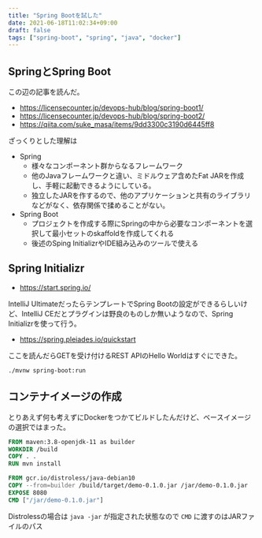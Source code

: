```yaml
---
title: "Spring Bootを試した"
date: 2021-06-18T11:02:34+09:00
draft: false
tags: ["spring-boot", "spring", "java", "docker"]
---
```


## SpringとSpring Boot

この辺の記事を読んだ。

* https://licensecounter.jp/devops-hub/blog/spring-boot1/
* https://licensecounter.jp/devops-hub/blog/spring-boot2/
* https://qiita.com/suke_masa/items/9dd3300c3190d6445ff8

ざっくりとした理解は

* Spring
  * 様々なコンポーネント群からなるフレームワーク
  * 他のJavaフレームワークと違い、ミドルウェア含めたFat JARを作成し、手軽に起動できるようにしている。
  * 独立したJARを作するので、他のアプリケーションと共有のライブラリなどがなく、依存関係で揉めることがない。
* Spring Boot
  * プロジェクトを作成する際にSpringの中から必要なコンポーネントを選択して最小セットのskaffoldを作成してくれる
  * 後述のSping InitializrやIDE組み込みのツールで使える

## Spring Initializr

* https://start.spring.io/

IntelliJ UltimateだったらテンプレートでSpring Bootの設定ができるらしいけど、IntelliJ CEだとプラグインは野良のものしか無いようなので、Spring Initializrを使って行う。

* https://spring.pleiades.io/quickstart

ここを読んだらGETを受け付けるREST APIのHello Worldはすぐにできた。

```console
./mvnw spring-boot:run
```

## コンテナイメージの作成

とりあえず何も考えずにDockerをつかてビルドしたんだけど、ベースイメージの選択ではまった。

```dockerfile
FROM maven:3.8-openjdk-11 as builder
WORKDIR /build
COPY . .
RUN mvn install

FROM gcr.io/distroless/java-debian10
COPY --from=builder /build/target/demo-0.1.0.jar /jar/demo-0.1.0.jar
EXPOSE 8080
CMD ["/jar/demo-0.1.0.jar"]
```

Distrolessの場合は `java -jar` が指定された状態なので `CMD` に渡すのはJARファイルのパス